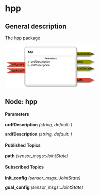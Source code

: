 hpp
====================

General description
---------------------
The hpp package

<img src="./model/hpp.png" width="300px" />

Node: hpp
---------------------
#### Parameters
**urdfDescription** *(string, default: )*
<!--- protected region urdfDescription on begin -->
<!--- protected region urdfDescription end -->

**srdfDescription** *(string, default: )*
<!--- protected region srdfDescription on begin -->
<!--- protected region srdfDescription end -->


#### Published Topics
**path** *(sensor_msgs::JointState)*   
<!--- protected region path on begin -->
<!--- protected region path end -->


#### Subscribed Topics
**init_config** *(sensor_msgs::JointState)*   
<!--- protected region init_config on begin -->
<!--- protected region init_config end -->

**goal_config** *(sensor_msgs::JointState)*   
<!--- protected region goal_config on begin -->
<!--- protected region goal_config end -->



